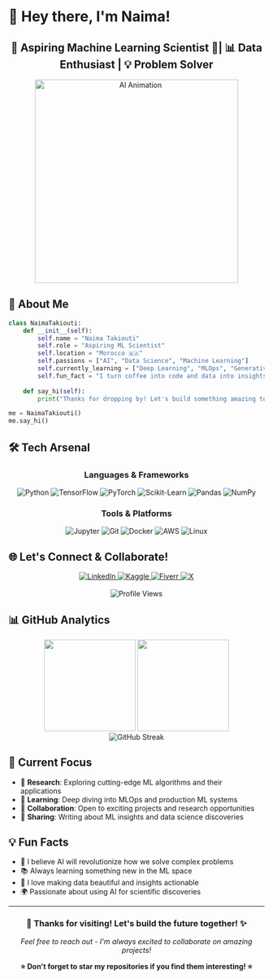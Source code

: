 # 🌟 Hey there, I'm Naima! 

<div align="center">
  <h2>🤖 Aspiring Machine Learning Scientist 🧠| 📊 Data Enthusiast | 💡 Problem Solver</h2>
  <img src="https://media3.giphy.com/media/RbDKaczqWovIugyJmW/200.gif?cid=790b7611rs7ehiume1k770z04jnkh93rx60t84i3n2wdq4rh&rid=200.gif&ct=g" alt="AI Animation" width="400" />
</div>

## 🚀 About Me

```python
class NaimaTakiouti:
    def __init__(self):
        self.name = "Naima Takiouti"
        self.role = "Aspiring ML Scientist"
        self.location = "Morocco 🇲🇦"
        self.passions = ["AI", "Data Science", "Machine Learning"]
        self.currently_learning = ["Deep Learning", "MLOps", "Generative AI"]
        self.fun_fact = "I turn coffee into code and data into insights! ☕→💻"
    
    def say_hi(self):
        print("Thanks for dropping by! Let's build something amazing together 🌟")

me = NaimaTakiouti()
me.say_hi()
```

## 🛠️ Tech Arsenal

<div align="center">

### Languages & Frameworks
![Python](https://img.shields.io/badge/Python-3C3C3C?style=for-the-badge&logo=python&logoColor=FF6F3C)
![TensorFlow](https://img.shields.io/badge/TensorFlow-3C3C3C?style=for-the-badge&logo=tensorflow&logoColor=FF6F3C)
![PyTorch](https://img.shields.io/badge/PyTorch-3C3C3C?style=for-the-badge&logo=pytorch&logoColor=FF6F3C)
![Scikit-Learn](https://img.shields.io/badge/Scikit--Learn-3C3C3C?style=for-the-badge&logo=scikit-learn&logoColor=FF6F3C)
![Pandas](https://img.shields.io/badge/Pandas-3C3C3C?style=for-the-badge&logo=pandas&logoColor=FF6F3C)
![NumPy](https://img.shields.io/badge/NumPy-3C3C3C?style=for-the-badge&logo=numpy&logoColor=FF6F3C)

### Tools & Platforms
![Jupyter](https://img.shields.io/badge/Jupyter-3C3C3C?style=for-the-badge&logo=jupyter&logoColor=FF6F3C)
![Git](https://img.shields.io/badge/Git-3C3C3C?style=for-the-badge&logo=git&logoColor=FF6F3C)
![Docker](https://img.shields.io/badge/Docker-3C3C3C?style=for-the-badge&logo=docker&logoColor=FF6F3C)
![AWS](https://img.shields.io/badge/AWS-3C3C3C?style=for-the-badge&logo=amazonaws&logoColor=FF6F3C)
![Linux](https://img.shields.io/badge/Linux-3C3C3C?style=for-the-badge&logo=linux&logoColor=FF6F3C)

</div>

## 🌐 Let's Connect & Collaborate!

<div align="center">
  <a href="https://linkedin.com/in/naima-takiouti" target="_blank">
    <img src="https://img.shields.io/badge/LinkedIn-3C3C3C?style=for-the-badge&logo=linkedin-in&logoColor=FF6F3C" alt="LinkedIn"/>
  </a>
  <a href="https://kaggle.com/naimatakiouti" target="_blank">
    <img src="https://img.shields.io/badge/Kaggle-3C3C3C?style=for-the-badge&logo=kaggle&logoColor=FF6F3C" alt="Kaggle"/>
  </a>
  <a href="https://fiverr.com/your_fiverr_username" target="_blank">
    <img src="https://img.shields.io/badge/Fiverr-3C3C3C?style=for-the-badge&logo=fiverr&logoColor=FF6F3C" alt="Fiverr"/>
  </a>
  <a href="https://twitter.com/your_x_username" target="_blank">
    <img src="https://img.shields.io/badge/X-3C3C3C?style=for-the-badge&logo=x&logoColor=FF6F3C" alt="X"/>
  </a>
</div>

<br>

<div align="center">
  <img src="https://komarev.com/ghpvc/?username=naimataki&label=Profile%20Views&color=FF6F3C&style=for-the-badge" alt="Profile Views" />
</div>

## 📊 GitHub Analytics

<div align="center">
  <img height="180em" src="https://github-readme-stats.vercel.app/api?username=naimataki&show_icons=true&theme=dark&bg_color=3C3C3C&title_color=FF6F3C&text_color=FFFFFF&icon_color=FF6F3C&border_color=FF6F3C&hide_border=false"/>
  <img height="180em" src="https://github-readme-stats.vercel.app/api/top-langs/?username=naimataki&layout=compact&theme=dark&bg_color=3C3C3C&title_color=FF6F3C&text_color=FFFFFF&border_color=FF6F3C&hide_border=false"/>
</div>

<div align="center">
  <img src="https://github-readme-streak-stats.herokuapp.com?user=naimataki&theme=dark&background=3C3C3C&stroke=FF6F3C&ring=FF6F3C&fire=FF6F3C&currStreakLabel=FF6F3C&sideLabels=FFFFFF&currStreakNum=FF6F3C&dates=FFFFFF&sideNums=FF6F3C&border=FF6F3C" alt="GitHub Streak"/>
</div>

## 🎯 Current Focus

- 🔬 **Research**: Exploring cutting-edge ML algorithms and their applications
- 🌱 **Learning**: Deep diving into MLOps and production ML systems
- 🤝 **Collaboration**: Open to exciting projects and research opportunities
- 📝 **Sharing**: Writing about ML insights and data science discoveries

## 💡 Fun Facts

- 🧠 I believe AI will revolutionize how we solve complex problems
- 📚 Always learning something new in the ML space
- 🎨 I love making data beautiful and insights actionable
- 🌍 Passionate about using AI for scientific discoveries

---

<div align="center">
  <h3>🚀 Thanks for visiting! Let's build the future together! ✨</h3>
  <p><em>Feel free to reach out - I'm always excited to collaborate on amazing projects!</em></p>
</div>

<div align="center">
  <b>⭐ Don't forget to star my repositories if you find them interesting! ⭐</b>
</div>
